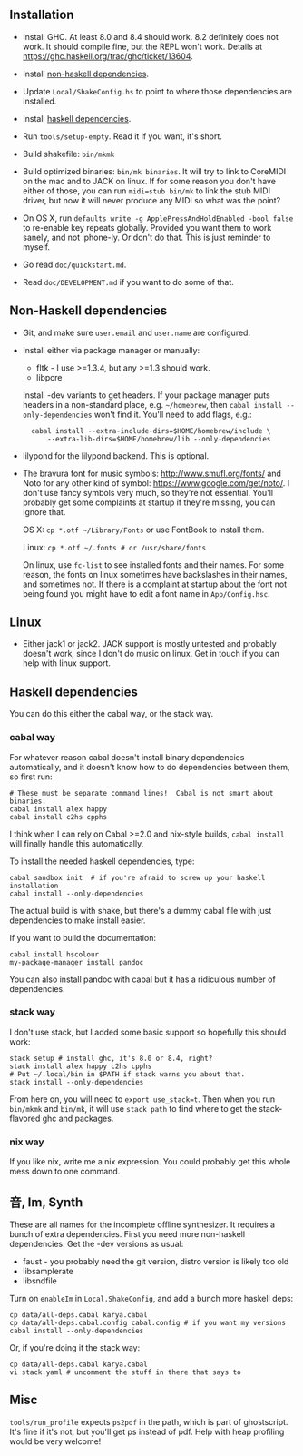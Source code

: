 ## Installation

- Install GHC.  At least 8.0 and 8.4 should work.  8.2 definitely does not
work.  It should compile fine, but the REPL won't work.  Details at
<https://ghc.haskell.org/trac/ghc/ticket/13604>.

- Install [non-haskell dependencies](#non-haskell-dependencies).

- Update `Local/ShakeConfig.hs` to point to where those dependencies are
installed.

- Install [haskell dependencies](#haskell-dependencies).

- Run `tools/setup-empty`.  Read it if you want, it's short.

- Build shakefile: `bin/mkmk`

- Build optimized binaries: `bin/mk binaries`.  It will try to link to CoreMIDI
on the mac and to JACK on linux.  If for some reason you don't have either of
those, you can run `midi=stub bin/mk` to link the stub MIDI driver, but now it
will never produce any MIDI so what was the point?

- On OS X, run `defaults write -g ApplePressAndHoldEnabled -bool false` to
re-enable key repeats globally.  Provided you want them to work sanely, and
not iphone-ly.  Or don't do that.  This is just reminder to myself.

- Go read `doc/quickstart.md`.

- Read `doc/DEVELOPMENT.md` if you want to do some of that.

## Non-Haskell dependencies

- Git, and make sure `user.email` and `user.name` are configured.

- Install either via package manager or manually:

    - fltk - I use >=1.3.4, but any >=1.3 should work.
    - libpcre

    Install -dev variants to get headers.  If your package manager puts headers
    in a non-standard place, e.g. `~/homebrew`, then `cabal install
    --only-dependencies` won't find it.  You'll need to add flags, e.g.:

        cabal install --extra-include-dirs=$HOME/homebrew/include \
            --extra-lib-dirs=$HOME/homebrew/lib --only-dependencies

- lilypond for the lilypond backend.  This is optional.

- The bravura font for music symbols: <http://www.smufl.org/fonts/> and
Noto for any other kind of symbol: <https://www.google.com/get/noto/>.
I don't use fancy symbols very much, so they're not essential.  You'll probably
get some complaints at startup if they're missing, you can ignore that.

    OS X: `cp *.otf ~/Library/Fonts` or use FontBook to install them.

    Linux: `cp *.otf ~/.fonts # or /usr/share/fonts`

    On linux, use `fc-list` to see installed fonts and their names.  For some
reason, the fonts on linux sometimes have backslashes in their names, and
sometimes not.  If there is a complaint at startup about the font not being
found you might have to edit a font name in `App/Config.hsc`.

## Linux

- Either jack1 or jack2.  JACK support is mostly untested and probably doesn't
work, since I don't do music on linux.  Get in touch if you can help with linux
support.

## Haskell dependencies

You can do this either the cabal way, or the stack way.

### cabal way

For whatever reason cabal doesn't install binary dependencies automatically,
and it doesn't know how to do dependencies between them, so first run:

    # These must be separate command lines!  Cabal is not smart about binaries.
    cabal install alex happy
    cabal install c2hs cpphs

I think when I can rely on Cabal >=2.0 and nix-style builds, `cabal install`
will finally handle this automatically.

To install the needed haskell dependencies, type:

    cabal sandbox init  # if you're afraid to screw up your haskell installation
    cabal install --only-dependencies

The actual build is with shake, but there's a dummy cabal file with just
dependencies to make install easier.

If you want to build the documentation:

    cabal install hscolour
    my-package-manager install pandoc

You can also install pandoc with cabal but it has a ridiculous number of
dependencies.

### stack way

I don't use stack, but I added some basic support so hopefully this should work:

    stack setup # install ghc, it's 8.0 or 8.4, right?
    stack install alex happy c2hs cpphs
    # Put ~/.local/bin in $PATH if stack warns you about that.
    stack install --only-dependencies

From here on, you will need to `export use_stack=t`.  Then when you run
`bin/mkmk` and `bin/mk`, it will use `stack path` to find where to get the
stack-flavored ghc and packages.

### nix way

If you like nix, write me a nix expression.  You could probably get this whole
mess down to one command.

## 音, Im, Synth

These are all names for the incomplete offline synthesizer.  It requires a
bunch of extra dependencies.  First you need more non-haskell dependencies.
Get the -dev versions as usual:

- faust - you probably need the git version, distro version is likely too old
- libsamplerate
- libsndfile

Turn on `enableIm` in `Local.ShakeConfig`, and add a bunch more haskell deps:

    cp data/all-deps.cabal karya.cabal
    cp data/all-deps.cabal.config cabal.config # if you want my versions
    cabal install --only-dependencies

Or, if you're doing it the stack way:

    cp data/all-deps.cabal karya.cabal
    vi stack.yaml # uncomment the stuff in there that says to

## Misc

`tools/run_profile` expects `ps2pdf` in the path, which is part of ghostscript.
It's fine if it's not, but you'll get ps instead of pdf.  Help with heap
profiling would be very welcome!
